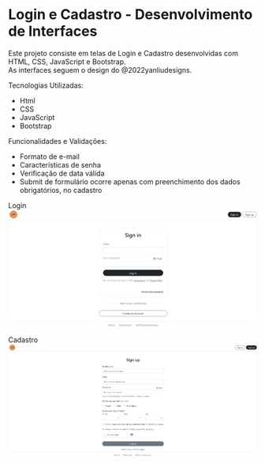 # Login e Cadastro - Desenvolvimento de Interfaces
Este projeto consiste em telas de Login e Cadastro desenvolvidas com HTML, CSS, JavaScript e Bootstrap. </br> 
As interfaces seguem o design do @2022yanliudesigns.

Tecnologias Utilizadas:
- Html
- CSS
- JavaScript
- Bootstrap

Funcionalidades e Validações:
- Formato de e-mail
- Características de senha
- Verificação de data válida
- Submit de formulário ocorre apenas com preenchimento dos dados obrigatórios, no cadastro

Login
![alt text](img/image-1.png)

Cadastro
![alt text](img/image.png)
